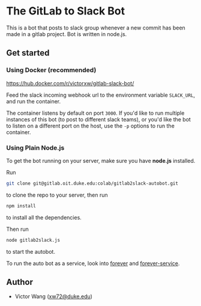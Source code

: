 # The GitLab to Slack Bot

This is a bot that posts to slack group whenever a new commit has been made in a gitlab project. Bot is written in node.js.

## Get started

### Using Docker (recommended)

https://hub.docker.com/r/victorxw/gitlab-slack-bot/

Feed the slack incoming webhook url to the environment variable `SLACK_URL`, and run the container.

The container listens by default on port `3000`. If you'd like to run multiple instances of this bot (to post to different slack teams), or you'd like the bot to listen on a different port on the host, use the `-p` options to run the container.

### Using Plain Node.js
To get the bot running on your server, make sure you have **node.js** installed.

Run
```bash
git clone git@gitlab.oit.duke.edu:colab/gitlab2slack-autobot.git
```
to clone the repo to your server, then run
```bash
npm install
```
to install all the dependencies.

Then run
```bash
node gitlab2slack.js
```
to start the autobot.

To run the auto bot as a service, look into [forever](https://github.com/foreverjs/forever) and [forever-service](https://github.com/zapty/forever-service).

## Author
* Victor Wang ([xw72@duke.edu](mailto:xw72@duke.edu))
